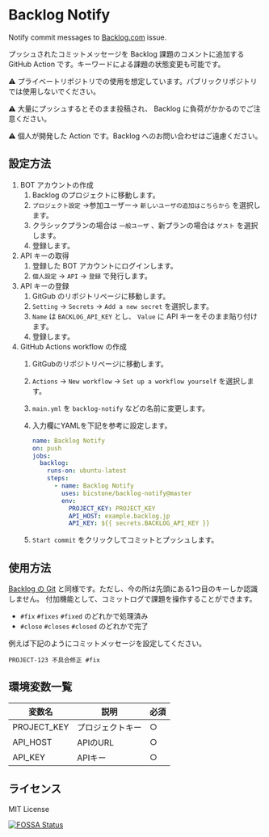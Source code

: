 # Backlog Notify

Notify commit messages to [Backlog.com](https://backlog.com/) issue.

プッシュされたコミットメッセージを Backlog 課題のコメントに追加する GitHub Action です。キーワードによる課題の状態変更も可能です。

:warning: プライベートリポジトリでの使用を想定しています。パブリックリポジトリでは使用しないでください。

:warning: 大量にプッシュするとそのまま投稿され、 Backlog に負荷がかかるのでご注意ください。

:warning: 個人が開発した Action です。Backlog へのお問い合わせはご遠慮ください。

## 設定方法

1. BOT アカウントの作成
    1. Backlog のプロジェクトに移動します。
    1. `プロジェクト設定` →参加ユーザー→ `新しいユーザの追加はこちらから` を選択します。
    1. クラシックプランの場合は `一般ユーザ` 、新プランの場合は `ゲスト` を選択します。
    1. 登録します。
1. API キーの取得
    1. 登録した BOT アカウントにログインします。
    1. `個人設定` → `API` → `登録` で発行します。
1. API キーの登録
    1. GitGub のリポジトリページに移動します。
    1. `Setting` → `Secrets` → `Add a new secret` を選択します。
    1. `Name` は `BACKLOG_API_KEY` とし、 `Value` に API キーをそのまま貼り付けます。
    1. 登録します。
1. GitHub Actions workflow の作成
    1. GitGubのリポジトリページに移動します。
    1. `Actions` → `New workflow` → `Set up a workflow yourself` を選択します。
    1. `main.yml` を `backlog-notify` などの名前に変更します。
    1. 入力欄にYAMLを下記を参考に設定します。

        ```yaml
        name: Backlog Notify
        on: push
        jobs:
          backlog:
            runs-on: ubuntu-latest
            steps:
              - name: Backlog Notify
                uses: bicstone/backlog-notify@master
                env:
                  PROJECT_KEY: PROJECT_KEY
                  API_HOST: example.backlog.jp
                  API_KEY: ${{ secrets.BACKLOG_API_KEY }}
        ```

    1. `Start commit` をクリックしてコミットとプッシュします。

## 使用方法

[Backlog の Git](https://support-ja.backlog.com/hc/ja/articles/360035640734#Git_%E3%81%AE%E3%82%B3%E3%83%9F%E3%83%83%E3%83%88%E3%83%AD%E3%82%B0%E3%81%A7%E3%81%AE%E8%AA%B2%E9%A1%8C%E3%81%AE%E6%93%8D%E4%BD%9C) と同様です。ただし、今の所は先頭にある1つ目のキーしか認識しません。
付加機能として、コミットログで課題を操作することができます。

* `#fix` `#fixes` `#fixed` のどれかで処理済み
* `#close` `#closes` `#closed` のどれかで完了

例えば下記のようにコミットメッセージを設定してください。

```
PROJECT-123 不具合修正 #fix
```

## 環境変数一覧

|変数名|説明|必須|
|-|-|-|
|PROJECT_KEY|プロジェクトキー|○|
|API_HOST|APIのURL|○|
|API_KEY|APIキー|○|

## ライセンス

MIT License

[![FOSSA Status](https://app.fossa.com/api/projects/git%2Bgithub.com%2Fbicstone%2Fbacklog-notify.svg?type=large)](https://app.fossa.com/projects/git%2Bgithub.com%2Fbicstone%2Fbacklog-notify?ref=badge_large)
